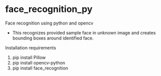 # face_recognition_py

Face recognition using python and opencv

- This recognizes provided sample face in unknown image and creates bounding boxes around identified face.

Installation requirements
1. pip install Pillow
2. pip install opencv-python
3. pip install face_recognition


